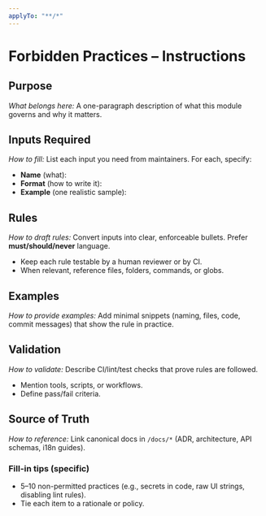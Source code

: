 ```yaml
---
applyTo: "**/*"
---
```


# Forbidden Practices – Instructions

## Purpose
_What belongs here:_ A one-paragraph description of what this module governs and why it matters.

## Inputs Required
_How to fill:_ List each input you need from maintainers. For each, specify:
- **Name** (what):  
- **Format** (how to write it):  
- **Example** (one realistic sample):  

## Rules
_How to draft rules:_ Convert inputs into clear, enforceable bullets. Prefer **must/should/never** language.
- Keep each rule testable by a human reviewer or by CI.
- When relevant, reference files, folders, commands, or globs.

## Examples
_How to provide examples:_ Add minimal snippets (naming, files, code, commit messages) that show the rule in practice.

## Validation
_How to validate:_ Describe CI/lint/test checks that prove rules are followed.
- Mention tools, scripts, or workflows.
- Define pass/fail criteria.

## Source of Truth
_How to reference:_ Link canonical docs in `/docs/*` (ADR, architecture, API schemas, i18n guides).


### Fill-in tips (specific)
- 5–10 non-permitted practices (e.g., secrets in code, raw UI strings, disabling lint rules).
- Tie each item to a rationale or policy.

